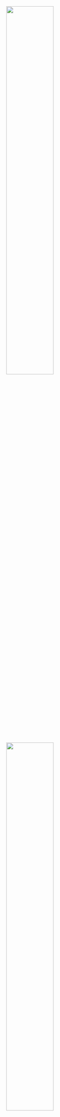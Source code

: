 <div style="width:100%;" style="display:block;">
  <img style="width:50%;" src="https://raw.githubusercontent.com/mofengfs/mofengfs/main/assets/giphy.gif" />
  <img style="width:50%;" src="https://raw.githubusercontent.com/mofengfs/mofengfs/main/assets/giphy.gif" />
</div>
